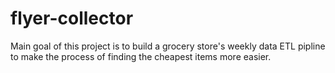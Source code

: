 # flyer-collector
Main goal of this project is to build a grocery store's weekly data ETL pipline to make the process of finding the cheapest items more easier.
